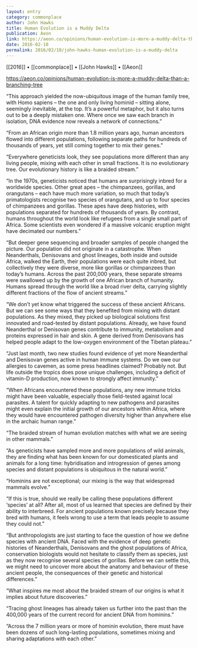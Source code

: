 ```yaml
---
layout: entry
category: commonplace
author: John Hawks
title: Human Evolution is a Muddy Delta
publication: Aeon
link: https://aeon.co/opinions/human-evolution-is-more-a-muddy-delta-than-a-branching-tree
date: 2016-02-10
permalink: 2016/02/10/john-hawks-human-evolution-is-a-muddy-delta
---
```


[[2016]] • [[commonplace]] • [[John Hawks]] • [[Aeon]]

https://aeon.co/opinions/human-evolution-is-more-a-muddy-delta-than-a-branching-tree

“This approach yielded the now-ubiquitous image of the human family tree, with Homo sapiens – the one and only living hominid – sitting alone, seemingly inevitable, at the top. It’s a powerful metaphor, but it also turns out to be a deeply mistaken one. Where once we saw each branch in isolation, DNA evidence now reveals a network of connections.”

“From an African origin more than 1.8 million years ago, human ancestors flowed into different populations, following separate paths for hundreds of thousands of years, yet still coming together to mix their genes.”

“Everywhere geneticists look, they see populations more different than any living people, mixing with each other in small fractions. It is no evolutionary tree. Our evolutionary history is like a braided stream.”

“In the 1970s, geneticists noticed that humans are surprisingly inbred for a worldwide species. Other great apes – the chimpanzees, gorillas, and orangutans – each have much more variation, so much that today’s primatologists recognise two species of orangutans, and up to four species of chimpanzees and gorillas. These apes have deep histories, with populations separated for hundreds of thousands of years. By contrast, humans throughout the world look like refugees from a single small part of Africa. Some scientists even wondered if a massive volcanic eruption might have decimated our numbers.”

“But deeper gene sequencing and broader samples of people changed the picture. Our population did not originate in a catastrophe. When Neanderthals, Denisovans and ghost lineages, both inside and outside Africa, walked the Earth, their populations were each quite inbred, but collectively they were diverse, more like gorillas or chimpanzees than today’s humans. Across the past 200,000 years, these separate streams were swallowed up by the growth of one African branch of humanity. Humans spread through the world like a broad river delta, carrying slightly different fractions of the flow of ancient streams.”

“We don’t yet know what triggered the success of these ancient Africans. But we can see some ways that they benefited from mixing with distant populations. As they mixed, they picked up biological solutions first innovated and road-tested by distant populations. Already, we have found Neanderthal or Denisovan genes contribute to immunity, metabolism and proteins expressed in hair and skin. A gene derived from Denisovans has helped people adapt to the low-oxygen environment of the Tibetan plateau.”

“Just last month, two new studies found evidence of yet more Neanderthal and Denisovan genes active in human immune systems. Do we owe our allergies to cavemen, as some press headlines claimed? Probably not. But life outside the tropics does pose unique challenges, including a deficit of vitamin-D production, now known to strongly affect immunity.”

“When Africans encountered these populations, any new immune tricks might have been valuable, especially those field-tested against local parasites. A talent for quickly adapting to new pathogens and parasites might even explain the initial growth of our ancestors within Africa, where they would have encountered pathogen diversity higher than anywhere else in the archaic human range.”

“The braided stream of human evolution matches with what we are seeing in other mammals.”

“As geneticists have sampled more and more populations of wild animals, they are finding what has been known for our domesticated plants and animals for a long time: hybridisation and introgression of genes among species and distant populations is ubiquitous in the natural world.”

“Hominins are not exceptional; our mixing is the way that widespread mammals evolve.”

“If this is true, should we really be calling these populations different ‘species’ at all? After all, most of us learned that species are defined by their ability to interbreed. For ancient populations known precisely because they bred with humans, it feels wrong to use a term that leads people to assume they could not.”

“But anthropologists are just starting to face the question of how we define species with ancient DNA. Faced with the evidence of deep genetic histories of Neanderthals, Denisovans and the ghost populations of Africa, conservation biologists would not hesitate to classify them as species, just as they now recognise several species of gorillas. Before we can settle this, we might need to uncover more about the anatomy and behaviour of these ancient people, the consequences of their genetic and historical differences.”

“What inspires me most about the braided stream of our origins is what it implies about future discoveries.”

“Tracing ghost lineages has already taken us further into the past than the 400,000 years of the current record for ancient DNA from hominins.”

“Across the 7 million years or more of hominin evolution, there must have been dozens of such long-lasting populations, sometimes mixing and sharing adaptations with each other.”
